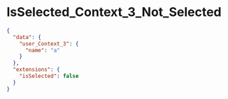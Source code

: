 # IsSelected_Context_3_Not_Selected

```json
{
  "data": {
    "user_Context_3": {
      "name": "a"
    }
  },
  "extensions": {
    "isSelected": false
  }
}
```
